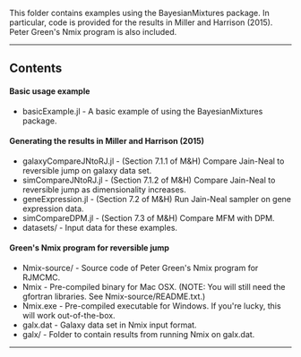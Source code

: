 This folder contains examples using the BayesianMixtures package.
In particular, code is provided for the results in Miller and Harrison (2015).
Peter Green's Nmix program is also included.

----------------------------------------------------------------------
## Contents

#### Basic usage example
- basicExample.jl - A basic example of using the BayesianMixtures package.

#### Generating the results in Miller and Harrison (2015)
- galaxyCompareJNtoRJ.jl - (Section 7.1.1 of M&H) Compare Jain-Neal to reversible jump on galaxy data set.
- simCompareJNtoRJ.jl - (Section 7.1.2 of M&H) Compare Jain-Neal to reversible jump as dimensionality increases.
- geneExpression.jl - (Section 7.2 of M&H) Run Jain-Neal sampler on gene expression data.
- simCompareDPM.jl - (Section 7.3 of M&H) Compare MFM with DPM.
- datasets/ - Input data for these examples.

#### Green's Nmix program for reversible jump
- Nmix-source/ - Source code of Peter Green's Nmix program for RJMCMC.
- Nmix - Pre-compiled binary for Mac OSX. (NOTE: You will still need the gfortran libraries. See Nmix-source/README.txt.)
- Nmix.exe - Pre-compiled executable for Windows. If you're lucky, this will work out-of-the-box.
- galx.dat - Galaxy data set in Nmix input format.
- galx/ - Folder to contain results from running Nmix on galx.dat.

----------------------------------------------------------------------


